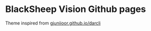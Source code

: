 # BlackSheep Vision Github pages

Theme inspired from  [gjuniioor.github.io/darcli](https://gjuniioor.github.io/darcli)
